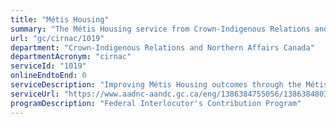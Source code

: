 ```yaml
---
title: "Métis Housing"
summary: "The Métis Housing service from Crown-Indigenous Relations and Northern Affairs Canada is not available end-to-end online, according to the GC Service Inventory."
url: "gc/cirnac/1019"
department: "Crown-Indigenous Relations and Northern Affairs Canada"
departmentAcronym: "cirnac"
serviceId: "1019"
onlineEndtoEnd: 0
serviceDescription: "Improving Métis Housing outcomes through the Métis Nation sub-accord on housing, which devolves the design, delivery and administration of housing services to the Métis National Council and its Governing Members."
serviceUrl: "https://www.aadnc-aandc.gc.ca/eng/1386384755056/1386384803272"
programDescription: "Federal Interlocutor's Contribution Program"
---
```

